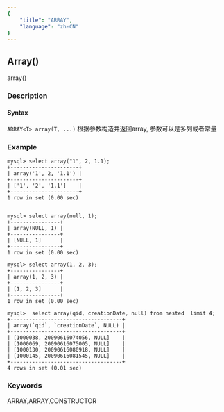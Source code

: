 ```yaml
---
{
    "title": "ARRAY",
    "language": "zh-CN"
}
---
```


<!-- 
Licensed to the Apache Software Foundation (ASF) under one
or more contributor license agreements.  See the NOTICE file
distributed with this work for additional information
regarding copyright ownership.  The ASF licenses this file
to you under the Apache License, Version 2.0 (the
"License"); you may not use this file except in compliance
with the License.  You may obtain a copy of the License at
  http://www.apache.org/licenses/LICENSE-2.0
Unless required by applicable law or agreed to in writing,
software distributed under the License is distributed on an
"AS IS" BASIS, WITHOUT WARRANTIES OR CONDITIONS OF ANY
KIND, either express or implied.  See the License for the
specific language governing permissions and limitations
under the License.
-->

## Array()
array()
### Description

#### Syntax

`ARRAY<T> array(T, ...)`
根据参数构造并返回array, 参数可以是多列或者常量

### Example

```
mysql> select array("1", 2, 1.1);
+----------------------+
| array('1', 2, '1.1') |
+----------------------+
| ['1', '2', '1.1']    |
+----------------------+
1 row in set (0.00 sec)


mysql> select array(null, 1);
+----------------+
| array(NULL, 1) |
+----------------+
| [NULL, 1]      |
+----------------+
1 row in set (0.00 sec)

mysql> select array(1, 2, 3);
+----------------+
| array(1, 2, 3) |
+----------------+
| [1, 2, 3]      |
+----------------+
1 row in set (0.00 sec)

mysql>  select array(qid, creationDate, null) from nested  limit 4;
+------------------------------------+
| array(`qid`, `creationDate`, NULL) |
+------------------------------------+
| [1000038, 20090616074056, NULL]    |
| [1000069, 20090616075005, NULL]    |
| [1000130, 20090616080918, NULL]    |
| [1000145, 20090616081545, NULL]    |
+------------------------------------+
4 rows in set (0.01 sec)
```

### Keywords

ARRAY,ARRAY,CONSTRUCTOR
